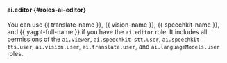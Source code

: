 #### ai.editor {#roles-ai-editor}

You can use {{ translate-name }}, {{ vision-name }}, {{ speechkit-name }}, and {{ yagpt-full-name }} if you have the `ai.editor` role. It includes all permissions of the `ai.viewer`, `ai.speechkit-stt.user`, `ai.speechkit-tts.user`, `ai.vision.user`, `ai.translate.user`, and `ai.languageModels.user` roles.
